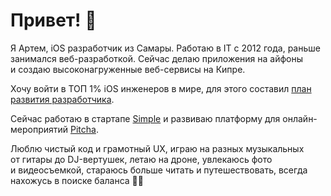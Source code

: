 Привет! 👋
==========

Я Артем, iOS разработчик из Самары. Работаю в IT с 2012 года, раньше занимался веб-разработкой. Сейчас делаю приложения на айфоны и создаю высоконагруженные веб-сервисы на Кипре.

Хочу войти в ТОП 1% iOS инженеров в мире, для этого составил [план развития разработчика](https://artyom.space/swift-roadmap/?from=github).

Сейчас работаю в стартапе [Simple](https://simple.life?from=artyom.space) и развиваю платформу для онлайн-мероприятий [Pitcha](//pitcha.ru).

Люблю чистый код и грамотный UX, играю на разных музыкальных от гитары до DJ-вертушек, летаю на дроне, увлекаюсь фото и видеосъемкой, стараюсь больше читать и путешествовать, всегда нахожусь в поиске баланса 🧘‍♂️
